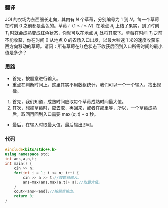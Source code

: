 ### 翻译
JOI 的农场为东西细长走向，其内有 $N$ 个草莓，分别编号为 $1$ 到 $N$。每一个草莓在时刻 $0$ 之前都是蓝色的。草莓 $i$（$1\le i\le N$）在地点 $A_i$ 上结了果实，到了时刻 $T_i$ 时就会成熟变成红色状态，你就可以在地点 $A_i$ 处将其取下。草莓在时间 $T_i$ 之前不能收获，你在时间 $0$ 从地点 $0$ 的农场入口出发，以最大秒速 $1$ 米的速度收获东西方向移动的草莓。请问：所有草莓在红色状态下收获后回到入口所需时间的最小值是多少？

### 思路
- 首先，按题意进行输入。
- 重点在判断时间上。这里其实不用数组统计，我们可以一个一个输入，找出规律。
1. 首先，我们知道，成熟时间应取每个草莓成熟时间最大值。
2. 其次，想摘草莓时，应去取，再回来，或者在那里等，所以，一个草莓成熟后，取回再回到入口需要 $\max(a,t)+a$ 秒。
- 最后，在输入时取最大值，最后输出即可。

### 代码
```cpp
#include<bits/stdc++.h>
using namespace std;
int ans,a,n,t;
int main() {
	cin >> n;
	for(int i = 1; i <= n; i++) {
		cin >> a >> t;//按题意输入。
		ans=max(ans,max(a,t)+ a);//取最大值。
	}
	cout<<ans<<endl;//按题意输出。
	return 0;
}
```
